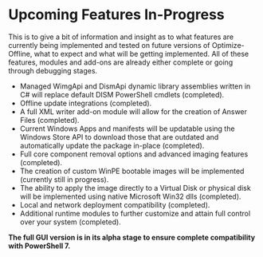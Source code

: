 # Upcoming Features In-Progress #

This is to give a bit of information and insight as to what features are currently being implemented and tested on future versions of Optimize-Offline, what to expect and what will be getting implemented.
All of these features, modules and add-ons are already either complete or going through debugging stages.

* Managed WimgApi and DismApi dynamic library assemblies written in C# will replace default DISM PowerShell cmdlets (completed).
* Offline update integrations (completed).
* A full XML writer add-on module will allow for the creation of Answer Files (completed).
* Current Windows Apps and manifests will be updatable using the Windows Store API to download those that are outdated and automatically update the package in-place (completed).
* Full core component removal options and advanced imaging features (completed).
* The creation of custom WinPE bootable images will be implemented (currently still in progress).
* The ability to apply the image directly to a Virtual Disk or physical disk will be implemented using native Microsoft Win32 dlls (completed).
* Local and network deployment compatibility (completed).
* Additional runtime modules to further customize and attain full control over your system (completed).

**The full GUI version is in its alpha stage to ensure complete compatibility with PowerShell 7.**
